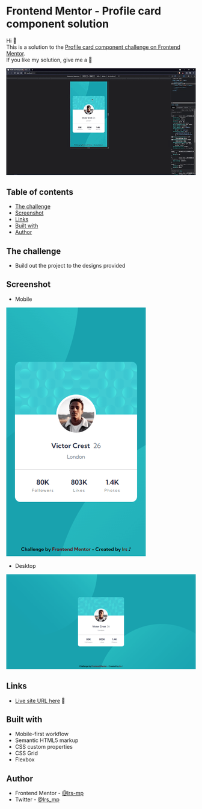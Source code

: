 # Frontend Mentor - Profile card component solution

Hi 👋 <br>
This is a solution to the [Profile card component challenge on Frontend Mentor](https://www.frontendmentor.io/challenges/profile-card-component-cfArpWshJ).  <br>
If you like my solution, give me a 🌟

![Sample](./assets/video/sample-video.gif)

## Table of contents

  - [The challenge](#the-challenge)
  - [Screenshot](#screenshot)
  - [Links](#links)
  - [Built with](#built-with)
  - [Author](#author)


## The challenge

- Build out the project to the designs provided

## Screenshot

- Mobile

![Mobile](./assets/image/sample-mobile.png)

- Desktop

![Desktop](./assets/image/sample-desktop.png)

## Links

- [Live site URL here](https://irs-mp.github.io/profile-card/) 👀

## Built with

- Mobile-first workflow
- Semantic HTML5 markup
- CSS custom properties
- CSS Grid
- Flexbox

## Author

- Frontend Mentor - [@Irs-mp](https://www.frontendmentor.io/profile/Irs-mp)
- Twitter - [@Irs_mp](https://twitter.com/Irs_mp)
